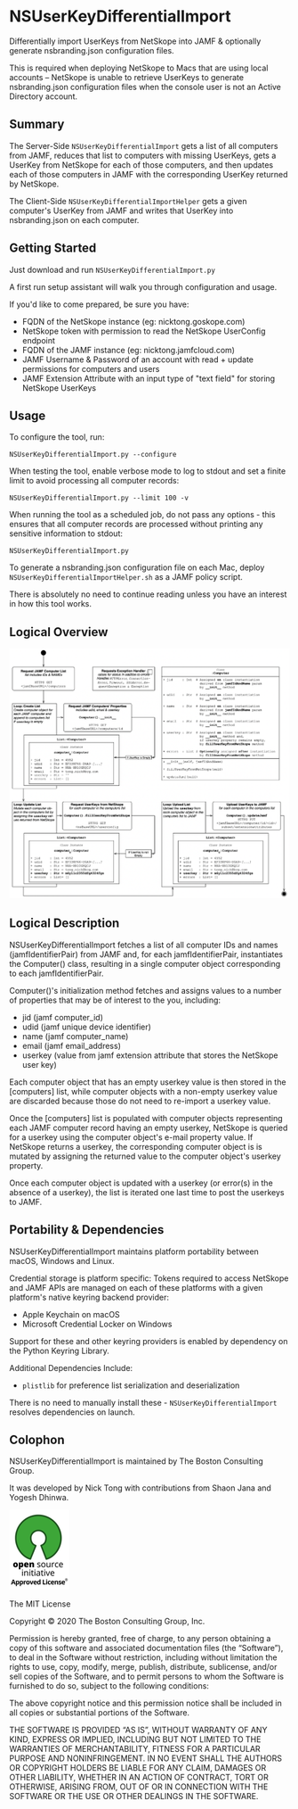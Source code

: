 # NSUserKeyDifferentialImport
Differentially import UserKeys from NetSkope into JAMF & optionally generate nsbranding.json configuration files.

This is required when deploying NetSkope to Macs that are using local accounts – NetSkope is unable to retrieve UserKeys to generate nsbranding.json configuration files when the console user is not an Active Directory account.

## Summary
The Server-Side `NSUserKeyDifferentialImport` gets a list of all computers from JAMF, reduces that list to computers with missing UserKeys, gets a UserKey from NetSkope for each of those computers, and then updates each of those computers in JAMF with the corresponding UserKey returned by NetSkope.

The Client-Side `NSUserKeyDifferentialImportHelper` gets a given computer's UserKey from JAMF and writes that UserKey into nsbranding.json on each computer.

## Getting Started

Just download and run `NSUserKeyDifferentialImport.py`

A first run setup assistant will walk you through configuration and usage.

If you'd like to come prepared, be sure you have:

* FQDN of the NetSkope instance (eg: nicktong.goskope.com)
* NetSkope token with permission to read the NetSkope UserConfig endpoint
* FQDN of the JAMF instance (eg: nicktong.jamfcloud.com)
* JAMF Username & Password of an account with read + update permissions for computers and users
* JAMF Extension Attribute with an input type of "text field" for storing NetSkope UserKeys

## Usage
To configure the tool, run:

```shell
NSUserKeyDifferentialImport.py --configure
```

When testing the tool, enable verbose mode to log to stdout and set a finite limit to avoid processing all computer records:

```shell
NSUserKeyDifferentialImport.py --limit 100 -v
```

When running the tool as a scheduled job, do not pass any options - this ensures that all computer records are processed without printing any sensitive information to stdout:

```shell
NSUserKeyDifferentialImport.py
```

To generate a nsbranding.json configuration file on each Mac, deploy `NSUserKeyDifferentialImportHelper.sh` as a JAMF policy script.

There is absolutely no need to continue reading unless you have an interest in how this tool works.

## Logical Overview
![Logical Diagram](https://github.com/gnotkcin/NSUserKeyDifferentialImport/blob/master/READMEAssets/NSUserKeyDifferentialImport.png)

## Logical Description
NSUserKeyDifferentialImport fetches a list of all computer IDs and names (jamfIdentifierPair) from JAMF and, for each jamfIdentifierPair, instantiates the Computer() class, resulting in a single computer object corresponding to each jamfIdentifierPair.

Computer()'s initialization method fetches and assigns values to a number of properties that may be of interest to the you, including:

* jid (jamf computer_id)
* udid (jamf unique device identifier)
* name (jamf computer_name)
* email (jamf email_address)
* userkey (value from jamf extension attribute that stores the NetSkope user key)

Each computer object that has an empty userkey value is then stored in the [computers] list, while computer objects with a non-empty userkey value are discarded because those do not need to re-import a userkey value.

Once the [computers] list is populated with computer objects representing each JAMF computer record having an empty userkey, NetSkope is queried for a userkey using the computer object's e-mail property value. If NetSkope returns a userkey, the corresponding computer object is is mutated by assigning the returned value to the computer object's userkey property.

Once each computer object is updated with a userkey (or error(s) in the absence of a userkey), the list is iterated one last time to post the userkeys to JAMF.

## Portability & Dependencies
NSUserKeyDifferentialImport maintains platform portability between macOS, Windows and Linux.

Credential storage is platform specific: Tokens required to access NetSkope and JAMF APIs are managed on each of these platforms with a given platform's native keyring backend provider:

* Apple Keychain on macOS
* Microsoft Credential Locker on Windows

Support for these and other keyring providers is enabled by dependency on the Python Keyring Library.

Additional Dependencies Include:

* `plistlib` for preference list serialization and deserialization

There is no need to manually install these - `NSUserKeyDifferentialImport` resolves dependencies on launch.

## Colophon
NSUserKeyDifferentialImport is maintained by The Boston Consulting Group.

It was developed by Nick Tong with contributions from Shaon Jana and Yogesh Dhinwa.

![Open Source Initiative Approved License](https://github.com/gnotkcin/NSUserKeyDifferentialImport/blob/master/READMEAssets/OSILogo.png)

The MIT License

Copyright © 2020 The Boston Consulting Group, Inc.

Permission is hereby granted, free of charge, to any person obtaining a copy of this software and associated documentation files (the “Software”), to deal in the Software without restriction, including without limitation the rights to use, copy, modify, merge, publish, distribute, sublicense, and/or sell copies of the Software, and to permit persons to whom the Software is furnished to do so, subject to the following conditions:

The above copyright notice and this permission notice shall be included in all copies or substantial portions of the Software.

THE SOFTWARE IS PROVIDED “AS IS”, WITHOUT WARRANTY OF ANY KIND, EXPRESS OR IMPLIED, INCLUDING BUT NOT LIMITED TO THE WARRANTIES OF MERCHANTABILITY, FITNESS FOR A PARTICULAR PURPOSE AND NONINFRINGEMENT. IN NO EVENT SHALL THE AUTHORS OR COPYRIGHT HOLDERS BE LIABLE FOR ANY CLAIM, DAMAGES OR OTHER LIABILITY, WHETHER IN AN ACTION OF CONTRACT, TORT OR OTHERWISE, ARISING FROM, OUT OF OR IN CONNECTION WITH THE SOFTWARE OR THE USE OR OTHER DEALINGS IN THE SOFTWARE.
